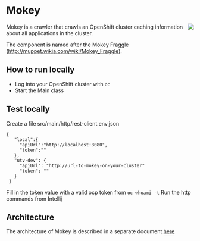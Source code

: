 # Mokey
<img align="right" src="https://vignette.wikia.nocookie.net/muppet/images/2/28/Mokey.jpg/revision/latest/scale-to-width-down/280?cb=2012123116482">

Mokey is a crawler that crawls an OpenShift cluster caching information about all applications in the cluster. 

The component is named after the Mokey Fraggle (http://muppet.wikia.com/wiki/Mokey_Fraggle). 


## How to run locally
 - Log into your OpenShift cluster with `oc`
 - Start the Main class
 
## Test locally
Create a file  src/main/http/rest-client.env.json 

 ```
 {
    "local":{
      "apiUrl":"http://localhost:8080",
      "token":""
    },
    "utv-dev": {
      "apiUrl": "http://url-to-mokey-on-your-cluster"
      "token": ""
    }
  }
 ```
  
Fill in the token value with a valid ocp token from `oc whoami -t`
Run the http commands from Intellij

## Architecture

The architecture of Mokey is described in a separate document [here](architecture.adoc)
